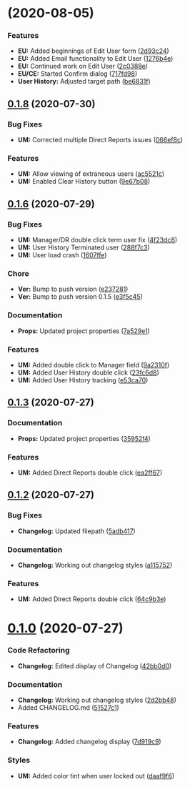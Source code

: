 #  (2020-08-05)


### Features

* **EU:** Added beginnings of Edit User form ([2d93c24](https://github.com/PaschalIT/PMC-Desktop/commit/2d93c24cfc8d82a801cb0a8d800cba10009b8069))
* **EU:** Added Email functionality to Edit User ([1276b4e](https://github.com/PaschalIT/PMC-Desktop/commit/1276b4eb4279932e63f67ad585934a58b78d066b))
* **EU:** Continued work on Edit User ([2c0388e](https://github.com/PaschalIT/PMC-Desktop/commit/2c0388e2c0a39f3d55fed3959f39b1769d975cb6))
* **EU/CE:** Started Confirm dialog ([717fd98](https://github.com/PaschalIT/PMC-Desktop/commit/717fd983986c66c930065924109ed1e65c9b4f91))
* **User History:** Adjusted target path ([be6831f](https://github.com/PaschalIT/PMC-Desktop/commit/be6831ff596ad0a60a43e1df377ca60fe426a6f0))



## [0.1.8](https://github.com/PaschalIT/PMC-Desktop/compare/0.1.6...0.1.8) (2020-07-30)


### Bug Fixes

* **UM:** Corrected multiple Direct Reports issues ([066ef8c](https://github.com/PaschalIT/PMC-Desktop/commit/066ef8c94319a94b4fa80edee0c52eb89c52a3dc))


### Features

* **UM:** Allow viewing of extraneous users ([ac5521c](https://github.com/PaschalIT/PMC-Desktop/commit/ac5521ce7cd9f441a0d7c03f0b0b49e21d492559))
* **UM:** Enabled Clear History button ([9e67b08](https://github.com/PaschalIT/PMC-Desktop/commit/9e67b088065b378cb0341cfc1771976b84867c6c))



## [0.1.6](https://github.com/PaschalIT/PMC-Desktop/compare/0.1.3...0.1.6) (2020-07-29)


### Bug Fixes

* **UM:** Manager/DR double click term user fix ([4f23dc8](https://github.com/PaschalIT/PMC-Desktop/commit/4f23dc85362f90798b83935e5581343b36535b3a))
* **UM:** User History Terminated user ([288f7c3](https://github.com/PaschalIT/PMC-Desktop/commit/288f7c38e1f2dda20035fd6f01651e44904d0835))
* **UM:** User load crash ([1607ffe](https://github.com/PaschalIT/PMC-Desktop/commit/1607ffe6b5ec5ac8a0c5c98efb9a490368242e6f))


### Chore

* **Ver:** Bump to push version ([e237281](https://github.com/PaschalIT/PMC-Desktop/commit/e237281b48397a808c5b3c8a02699fdedb1c8153))
* **Ver:** Bump to push version 0.1.5 ([e3f5c45](https://github.com/PaschalIT/PMC-Desktop/commit/e3f5c45dbe0ddcdae290dde95c196b0e82045da5))


### Documentation

* **Props:** Updated project properties ([7a529e1](https://github.com/PaschalIT/PMC-Desktop/commit/7a529e1464ec633987ef8dd947c8e47a89c59fbc))


### Features

* **UM:** Added double click to Manager field ([9a2310f](https://github.com/PaschalIT/PMC-Desktop/commit/9a2310fd2cdd72cdfed5c2c643499e1a4640cbfb))
* **UM:** Added User History double click ([23fc6d8](https://github.com/PaschalIT/PMC-Desktop/commit/23fc6d857bf8ef137cf13a8b76cf23010af81bd0))
* **UM:** Added User History tracking ([e53ca70](https://github.com/PaschalIT/PMC-Desktop/commit/e53ca70f4e608a697fdfa21b1abc3a51d73f4171))



## [0.1.3](https://github.com/PaschalIT/PMC-Desktop/compare/0.1.2-a...0.1.3) (2020-07-27)


### Documentation

* **Props:** Updated project properties ([35952f4](https://github.com/PaschalIT/PMC-Desktop/commit/35952f42b518a6d0b4b99717c50a9706df6a64c3))


### Features

* **UM:** Added Direct Reports double click ([ea2ff67](https://github.com/PaschalIT/PMC-Desktop/commit/ea2ff67d19122c17414172f45a40e06e62600a0d))



## [0.1.2](https://github.com/PaschalIT/PMC-Desktop/compare/0.1.0...0.1.2) (2020-07-27)


### Bug Fixes

* **Changelog:** Updated filepath ([5adb417](https://github.com/PaschalIT/PMC-Desktop/commit/5adb4176ff4a76cc2d2b7d9ee77ee7c1b7761e37))


### Documentation

* **Changelog:** Working out changelog styles ([a115752](https://github.com/PaschalIT/PMC-Desktop/commit/a115752f71da35975e2d1818e093c6a16eaa017d))


### Features

* **UM:** Added Direct Reports double click ([64c9b3e](https://github.com/PaschalIT/PMC-Desktop/commit/64c9b3eda1d7f74c7503245b383a2ffc27854995))



# [0.1.0](https://github.com/PaschalIT/PMC-Desktop/compare/daaf9f620882f6a2afb97aaa02fedab01d38e455...0.1.0) (2020-07-27)


### Code Refactoring

* **Changelog:** Edited display of Changelog ([42bb0d0](https://github.com/PaschalIT/PMC-Desktop/commit/42bb0d071111974e905b9f2060ef8e39feb71d81))


### Documentation

* **Changelog:** Working out changelog styles ([2d2bb48](https://github.com/PaschalIT/PMC-Desktop/commit/2d2bb489e33eadc60c5acb559975bd4a0c1076b9))
* Added CHANGELOG.md ([51527c1](https://github.com/PaschalIT/PMC-Desktop/commit/51527c1d411ea9d6dc3cbb987ff906da5f27e7cd))


### Features

* **Changelog:** Added changelog display ([7d919c9](https://github.com/PaschalIT/PMC-Desktop/commit/7d919c96d7360d2074202f70e082d60581f39264))


### Styles

* **UM:** Added color tint when user locked out ([daaf9f6](https://github.com/PaschalIT/PMC-Desktop/commit/daaf9f620882f6a2afb97aaa02fedab01d38e455))



